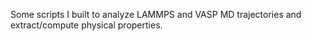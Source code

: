 Some scripts I built to analyze LAMMPS and VASP MD trajectories and extract/compute physical properties.
